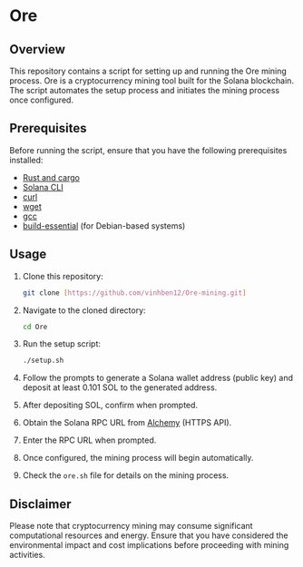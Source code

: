 # Ore

## Overview

This repository contains a script for setting up and running the Ore mining process. Ore is a cryptocurrency mining tool built for the Solana blockchain. The script automates the setup process and initiates the mining process once configured.

## Prerequisites

Before running the script, ensure that you have the following prerequisites installed:

- [Rust and cargo](https://www.rust-lang.org/tools/install)
- [Solana CLI](https://docs.solana.com/cli/install-solana-cli-tools)
- [curl](https://curl.se/)
- [wget](https://www.gnu.org/software/wget/)
- [gcc](https://gcc.gnu.org/)
- [build-essential](https://packages.debian.org/sid/build-essential) (for Debian-based systems)

## Usage

1. Clone this repository:
   ```bash
   git clone [https://github.com/vinhben12/Ore-mining.git]
   ```

2. Navigate to the cloned directory:
   ```bash
   cd Ore
   ```

3. Run the setup script:
   ```bash
   ./setup.sh
   ```

4. Follow the prompts to generate a Solana wallet address (public key) and deposit at least 0.101 SOL to the generated address.

5. After depositing SOL, confirm when prompted.

6. Obtain the Solana RPC URL from [Alchemy](https://dashboard.alchemy.com/) (HTTPS API).

7. Enter the RPC URL when prompted.

8. Once configured, the mining process will begin automatically.

9. Check the `ore.sh` file for details on the mining process.

## Disclaimer

Please note that cryptocurrency mining may consume significant computational resources and energy. Ensure that you have considered the environmental impact and cost implications before proceeding with mining activities.

